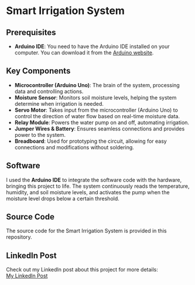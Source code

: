 # Smart Irrigation System
## Prerequisites
- **Arduino IDE**: You need to have the Arduino IDE installed on your computer. You can download it from the [Arduino website](https://www.arduino.cc/en/software).
 
## Key Components
- **Microcontroller (Arduino Uno)**: The brain of the system, processing data and controlling actions.
- **Moisture Sensor**: Monitors soil moisture levels, helping the system determine when irrigation is needed.
- **Servo Motor**: Takes input from the microcontroller (Arduino Uno) to control the direction of water flow based on real-time moisture data.
- **Relay Module**: Powers the water pump on and off, automating irrigation.
- **Jumper Wires & Battery**: Ensures seamless connections and provides power to the system.
- **Breadboard**: Used for prototyping the circuit, allowing for easy connections and modifications without soldering.

## Software
I used the **Arduino IDE** to integrate the software code with the hardware, bringing this project to life. The system continuously reads the temperature, humidity, and soil moisture levels, and activates the pump when the moisture level drops below a certain threshold. 

## Source Code 
The source code for the Smart Irrigation System is provided in this repository.

## LinkedIn Post
Check out my LinkedIn post about this project for more details:  
[My LinkedIn Post](https://www.linkedin.com/posts/abdulrafi0870_iot-arduino-smartirrigation-activity-7227988870565347328-PJNt?utm_source=share&utm_medium=member_desktop)

